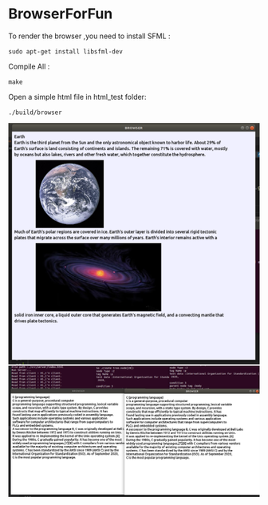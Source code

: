 # BrowserForFun

To render the browser ,you need to install SFML :

    sudo apt-get install libsfml-dev

Compile All :

    make

Open a simple html file in html_test folder:

    ./build/browser

![image](https://github.com/windlunar/BrowserForFun/blob/main/test_img/test2.png)
![image](https://github.com/windlunar/BrowserForFun/blob/main/test_img/test.png)


